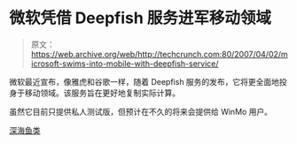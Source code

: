 # 微软凭借 Deepfish 服务进军移动领域

> 原文：<https://web.archive.org/web/http://techcrunch.com:80/2007/04/02/microsoft-swims-into-mobile-with-deepfish-service/>

微软最近宣布，像雅虎和谷歌一样，随着 Deepfish 服务的发布，它将更全面地投身于移动领域。该服务旨在更好地复制实际计算。

虽然它目前只提供私人测试版，但预计在不久的将来会提供给 WinMo 用户。

[深海鱼类](https://web.archive.org/web/20160421015439/http://labs.live.com/deepfish/)